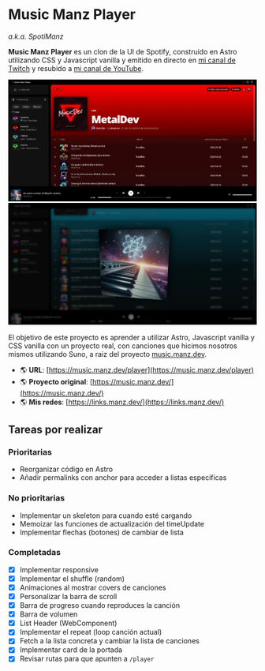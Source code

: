 # Music Manz Player
*a.k.a. SpotiManz*

**Music Manz Player** es un clon de la UI de Spotify, construido en Astro utilizando CSS y Javascript vanilla y emitido en directo en [mi canal de Twitch](https://twitch.tv/ManzDev) y resubido a [mi canal de YouTube](https://www.youtube.com/playlist?list=PLx5xbrpW6nXiPRXklsQKiDESH_3tJlLWK).

![Music Manz Player](music-manz-player.webp)
![Music Manz Player (Song)](music-manz-song.webp)

El objetivo de este proyecto es aprender a utilizar Astro, Javascript vanilla y CSS vanilla con un proyecto real, con canciones que hicimos nosotros mismos utilizando Suno, a raiz del proyecto [music.manz.dev](https://music.manz.dev).

- 🌎 **URL**: [https://music.manz.dev/player](https://music.manz.dev/player)
- 🌎 **Proyecto original**: [https://music.manz.dev/](https://music.manz.dev/)
- 🌎 **Mis redes**: [https://links.manz.dev/](https://links.manz.dev/)

## Tareas por realizar

### Prioritarias

- Reorganizar código en Astro
- Añadir permalinks con anchor para acceder a listas especificas

### No prioritarias

- Implementar un skeleton para cuando esté cargando
- Memoizar las funciones de actualización del timeUpdate
- Implementar flechas (botones) de cambiar de lista

### Completadas

- [X] Implementar responsive
- [X] Implementar el shuffle (random)
- [X] Animaciones al mostrar covers de canciones
- [X] Personalizar la barra de scroll
- [X] Barra de progreso cuando reproduces la canción
- [X] Barra de volumen
- [X] List Header (WebComponent)
- [X] Implementar el repeat (loop canción actual)
- [X] Fetch a la lista concreta y cambiar la lista de canciones
- [X] Implementar card de la portada
- [X] Revisar rutas para que apunten a `/player`

